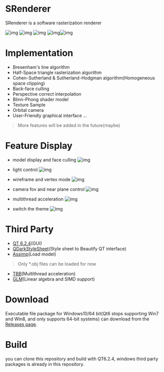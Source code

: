 # SRenderer
SRenderer is a software rasterization renderer

![img](https://img2022.cnblogs.com/blog/1754745/202205/1754745-20220509021408282-1804216936.png)
![img](https://img2022.cnblogs.com/blog/1754745/202205/1754745-20220509020500453-1435694532.png)
![img](https://img2022.cnblogs.com/blog/1754745/202205/1754745-20220509021507682-604754385.png)
![img](https://img2022.cnblogs.com/blog/1754745/202205/1754745-20220509021556503-1822989123.png)![img](https://img2022.cnblogs.com/blog/1754745/202205/1754745-20220509021612489-947227062.png)

# Implementation
- Bresenham's line algorithm
- Half-Space triangle rasterization algorithm
- Cohen-Sutherland & Sutherland-Hodgman algorithm(Homogeneous space clipping)
- Back-face culling
- Perspective correct interpolation
- Blinn-Phong shader model
- Texture Sample
- Orbital camera
- User-Friendly graphical interface
  ...
> More features will be added in the future(maybe) 

# Feature Display
- model display and face culling
![img](https://img2022.cnblogs.com/blog/1754745/202205/1754745-20220509020037938-699732946.gif)
- light control
![img](https://img2022.cnblogs.com/blog/1754745/202205/1754745-20220509022526180-1590197539.gif)

- wireframe and vertex mode
![img](https://img2022.cnblogs.com/blog/1754745/202205/1754745-20220509024842724-819645149.gif)

- camera fov and near plane control
![img](https://img2022.cnblogs.com/blog/1754745/202205/1754745-20220509030016826-982473494.gif)

- multithread acceleration
![img](https://img2022.cnblogs.com/blog/1754745/202205/1754745-20220509033105509-615905245.gif)

- switch the theme
![img](https://img2022.cnblogs.com/blog/1754745/202205/1754745-20220509033444899-807773672.gif)
  
# Third Party
- [QT 6.2.4](https://www.qt.io/blog/qt-6.2.4-released)(GUI)
- [QDarkStyleSheet](https://github.com/ColinDuquesnoy/QDarkStyleSheet)(Style sheet to Beautify QT interface)
- [Assimp](https://github.com/assimp/assimp)(Load model)
> Only *.obj files can be loaded for now
- [TBB](https://github.com/oneapi-src/oneTBB)(Multithread acceleration)
- [GLM](https://github.com/Groovounet/glm)(Linear algebra and SIMD support)

# Download
Executable file package for Windows10/64 bit(Qt6 stops supporting Win7 and Win8, and only supports 64-bit systems) can download from the [Releases page](https://github.com/smile-zyk/SRenderer/releases/tag/v1.0.0).

# Build
you can clone this repository and build with QT6.2.4, windows third party packages is already in this repository.